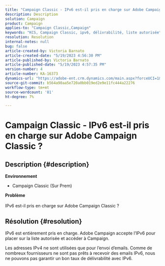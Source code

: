 ```yaml
---
title: "Campaign Classic - IPv6 est-il pris en charge sur Adobe Campaign Classic ?"
description: Description
solution: Campaign
product: Campaign
applies-to: "Campaign Classic,Campaign"
keywords: "KCS, Campaign Classic, ipv6, délivrabilité, liste autorisée"
resolution: Resolution
internal-notes: null
bug: false
article-created-by: Victoria Barnato
article-created-date: "5/19/2023 4:56:30 PM"
article-published-by: Victoria Barnato
article-published-date: "5/19/2023 4:57:35 PM"
version-number: 4
article-number: KA-16373
dynamics-url: "https://adobe-ent.crm.dynamics.com/main.aspx?forceUCI=1&pagetype=entityrecord&etn=knowledgearticle&id=573bfb18-66f6-ed11-8848-6045bd0065b6"
source-git-commit: b564a90aa5e720a0bb019ed2e9e11fc444a22276
workflow-type: tm+mt
source-wordcount: '81'
ht-degree: 7%

---
```


# Campaign Classic - IPv6 est-il pris en charge sur Adobe Campaign Classic ?

## Description {#description}

<b>Environnement</b>
- Campaign Classic (Sur Prem)

<b>Problème</b><br><br>IPv6 est-il pris en charge sur Adobe Campaign Classic ?

## Résolution {#resolution}


IPv6 est entièrement pris en charge. Adobe Campaign accepte l’IPv6 pour placer sur la liste autorisée et accéder à Campaign.

Les adresses IPv4 ne sont utilisées que pour l’envoi d’emails. Comme de nombreux fournisseurs ne sont pas prêts à recevoir des emails IPv6, nous ne pouvons pas garantir un bon taux de délivrabilité avec IPv6.
